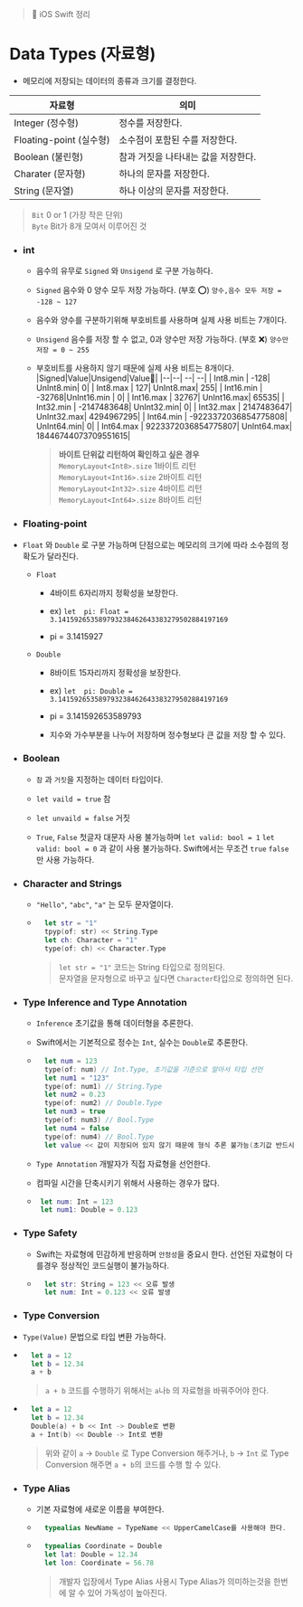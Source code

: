 > 📝 iOS Swift 정리 

# Data Types (자료형)

 - 메모리에 저장되는 데이터의 종류과 크기를 결정한다.

| 자료형 | 의미 |
|--|--|
| Integer (정수형) | 정수를 저장한다.|
| Floating-point (실수형)| 소수점이 포함된 수를 저장한다.|
| Boolean (불린형) | 참과 거짓을 나타내는 값을 저장한다.|
| Charater (문자형) | 하나의 문자를 저장한다.|
| String (문자열) | 하나 이상의 문자를 저장한다.|
> `Bit` 0 or 1 (가장 작은 단위) <br>
> `Byte` Bit가 8개 모여서 이루어진 것


- ### int
    - 음수의 유무로 `Signed` 와 `Unsigend` 로 구분 가능하다.
    
    - `Signed` 음수와 0 양수 모두 저장 가능하다. (부호 ⭕️) `양수,음수 모두 저장 = -128 ~ 127`
    
    - 음수와 양수를 구분하기위해 부호비트를 사용하며 실제 사용 비트는 7개이다.
    
    - `Unsigend` 음수를 저장 할 수 없고, 0과 양수만 저장 가능하다. (부호 ❌) `양수만 저장 = 0 ~ 255`
       
    - 부호비트를 사용하지 않기 때문에 실제 사용 비트는 8개이다.
            |Signed|Value|Unsigend|Value|
            |--|--| --| --|
            | Int8.min | -128| UnInt8.min| 0|
            | Int8.max | 127| UnInt8.max| 255|
            | Int16.min |  -32768|UnInt16.min | 0|
            | Int16.max |  32767| UnInt16.max| 65535|
            | Int32.min |  -2147483648| UnInt32.min| 0|
            | Int32.max |  2147483647| UnInt32.max| 4294967295|
            | Int64.min |  -9223372036854775808| UnInt64.min| 0|
            | Int64.max |  9223372036854775807| UnInt64.max| 18446744073709551615|
            
        > **바이트 단위값 리턴하여 확인하고 싶은 경우**<br>
        > `MemoryLayout<Int8>.size` 1바이트 리턴<br>
        > `MemoryLayout<Int16>.size` 2바이트 리턴<br>
        > `MemoryLayout<Int32>.size` 4바이트 리턴<br>
        > `MemoryLayout<Int64>.size` 8바이트 리턴


- ### Floating-point

- `Float` 와 `Double` 로 구분 가능하며 단점으로는 메모리의 크기에 따라 소수점의 정확도가 달라진다. 
    
    - `Float` 
        
        - 4바이트 6자리까지 정확성을 보장한다.
       
       - ex) `let  pi: Float = 3.141592653589793238462643383279502884197169`
        
        - pi = 3.1415927
        
    + `Double`
    
        - 8바이트 15자리까지 정확성을 보장한다.
        
        - ex) `let  pi: Double = 3.141592653589793238462643383279502884197169`
        
        - pi = 3.141592653589793
        
        - 지수와 가수부분을 나누어 저장하며 정수형보다 큰 값을 저장 할 수 있다.


- ### Boolean

    - `참` 과 `거짓`을 지정하는 데이터 타입이다. 

    - `let vaild = true` 참

    - `let unvaild = false` 거짓 

    - `True`, `False` 첫글자 대문자 사용 불가능하며 `let valid: bool = 1` `let valid: bool = 0` 과 같이 사용 불가능하다. Swift에서는 무조건 `true` `false` 만 사용 가능하다.


- ### Character and Strings

    - `"Hello"`, `"abc"`, `"a"` 는 모두 문자열이다. 
    
    - ```swift
        let str = "1"
        tpyp(of: str) << String.Type 
        let ch: Character = "1"
        type(of: ch) << Character.Type
        ```
        > `let str = "1"` 코드는 String 타입으로 정의된다.<br>
        > 문자열을 문자형으로 바꾸고 싶다면 `Character`타입으로 정의하면 된다.


- ### Type Inference and Type Annotation
    
    - `Inference` 초기값을 통해 데이터형을 추론한다.
    
    - Swift에서는 기본적으로 정수는 `Int`, 실수는 `Double`로 추론한다.
    
    - ```swift
        let num = 123
        type(of: num) // Int.Type, 초기값을 기준으로 알아서 타입 선언
        let num1 = "123"
        type(of: num1) // String.Type
        let num2 = 0.23
        type(of: num2) // Double.Type
        let num3 = true
        type(of: num3) // Bool.Type
        let num4 = false
        type(of: num4) // Bool.Type
        let value << 값이 지정되어 있지 않기 때문에 형식 추론 불가능(초기값 반드시 필요)
        ```
    
    -  `Type Annotation` 개발자가 직접 자료형을 선언한다.
    
    -  컴파일 시간을 단축시키기 위해서 사용하는 경우가 많다.
     
     - ```swift
        let num: Int = 123
        let num1: Double = 0.123
        ```
        

- ### Type Safety

    - Swift는 자료형에 민감하게 반응하며 `안정성`을 중요시 한다. 선언된 자료형이 다를경우 정상적인 코드실행이 불가능하다.
    - ```swift
        let str: String = 123 << 오류 발생
        let num: Int = 0.123 << 오류 발생
        ```


- ### Type Conversion

- `Type(Value)` 문법으로 타입 변환 가능하다.
    
- ```swift
    let a = 12
    let b = 12.34
    a + b 
    ```
    > `a + b` 코드를 수행하기 위해서는 `a`나`b` 의 자료형을 바꿔주어야 한다.<br>
    
- ```swift
    let a = 12
    let b = 12.34
    Double(a) + b << Int -> Double로 변환 
    a + Int(b) << Double -> Int로 변환
    ```
    > 위와 같이 `a` -> `Double` 로 Type Conversion 해주거나, `b` -> `Int` 로 Type Conversion 해주면 `a + b`의 코드를 수행 할 수 있다. 


 - ### Type Alias
    - 기본 자료형에 새로운 이름을 부여한다.
    
    - ```swift
        typealias NewName = TypeName << UpperCamelCase를 사용해야 한다.
        ```
    
    - ```swift
        typealias Coordinate = Double
        let lat: Double = 12.34
        let lon: Coordinate = 56.78
        ```
        > 개발자 입장에서 Type Alias 사용시 Type Alias가 의미하는것을 한번에 알 수 있어 가독성이 높아진다.
